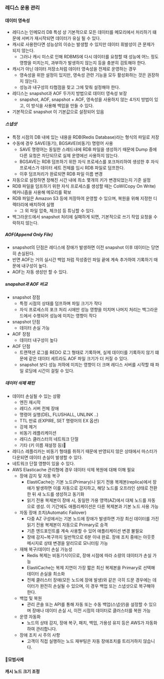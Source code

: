 ### 레디스 운용 관리

#### 데이터 영속성
- 레디스는 인메모리 DB 특성 상 기본적으로 모든 데이터를 메모리에서 처리하기 떄문에 서버가 재시작되면 데이터가 유실 될 수 있다.
- 캐시로 사용한다면 성능상의 이슈는 발생할 수 있지만 데이터 휘발성이 큰 문제가 되지 않는다.
  - 그러나 캐시 미스로 인해 RDBMS에 다시 데이터를 요청할 때 성능에 어느 정도 영향을 미치는지, 과부하가 발생하지 않는지 등을 충분히 검토해야 한다.
- 캐시가 아닌 데이터 저장소처럼 데이터 영속성을 전제로 운영하는 경우
  - 영속성을 위한 설정이 있지만, 영속성 관련 기능을 모두 활성화하는 것은 권장하지 않는다.
  - 성능과 내구성의 타협점을 찾고 그에 맞춰 설정해야 한다.
- 레디스는 snapshot과 AOF 두가지 방법으로 데이터 영속성 보장
  - snapshot, AOF, snapshot + AOF, 영속성을 사용하지 않는 4가지 방법이 있고, 이 방식을 사용해 백업을 만들 수 있다.
- 기본적으로 snapshot 이 기본값으로 설정되어 있음

##### 스냅샷
- 특정 시점의 DB 내에 있는 내용을 RDB(Redis Database)라는 형식의 파일로 저장
- 수동에 경우 SAVE(동기), BGSAVE(비동기) 명령어 사용
  - SAVE 명령어는 동일한 스레드내에 RDB 파일을 생성하기 때문에 Dump 중에 다른 요청은 차단되므로 실제 운영에선 사용하지 않는다.
  - BGSAVE는 RDB 덤프하기 위한 자식 프로세스를 포크처리하여 생성한 후 자식 프로세스가 데이터 세트 전체를 임시 RDB 파일로 덤프한다.
  - 이후 덤프처리가 완료되면 RDB 파일 이름 변경
- 자동으로 설정하면 정해진 시간 내에 최소 몇개의 키가 변경되었는지 기준 설정
- RDB 파일을 덤프하기 위한 자식 프로세스를 생성할 때는 CoW(Copy On Write) 메커니즘을 사용해 메모리를 확보
- RDB 파일은 Amazon S3 등에 저장하여 운영할 수 있으며, 복원을 위해 지정한 디렉터리에 배치하여 실행
  - 그 외 파일 압축, 체크섬 등 튜닝할 수 있다.
- 백그라운드에서 snapshot 처리에 실패하게 되면, 기본적으로 쓰기 작업 요청을 수락하지 않는다.

##### AOF(Append Only File)
- snapshot의 단점은 레디스에 장애가 발생하면 이전 snapshot 이후 데이터는 당연히 손실된다.
- 반면 AOF는 거의 실시간 백업 처럼 작성중인 파일 끝에 계속 추가하여 기록하기 때문에 내구성이 높다.
- AOF는 자동 생성만 할 수 있다.

##### snapshot과 AOF 비교
- snapshot 장점
  - 특정 시점의 상태를 덤프하며 파일 크기가 작다
  - 자식 프로세스의 포크 처리 시에만 성능 영향을 미치며 나머지 처리는 백그라운드에서 수행되어 성능에 미치는 영향이 작다
- snapshot 단점
  - 데이터 손실 가능
- AOF 장점
  - 데이터 내구성이 높다
- AOF 단점
  - 트랜잭션 로그를 REDO 로그 형태로 기록하며, 실제 데이터를 기록하지 않기 떄문에 같은 데이터 세트라도 AOF 파일 크기가 더 커질 수 있다.
  - snapshot 보다 성능 저하에 미치는 영향이 더 크며 레디스 서버를 시작할 때 파일 로딩에 시간이 걸릴 수 있다.

##### 데이터 삭제 패턴
- 데이터 손실될 수 있는 상황
  - 엔진 재시작
  - 레디스 서버 전체 장애
  - 명령어 실행(DEL, FLUSHALL, UNLINK ..)
  - TTL 만료 (EXPIRE, SET 명령어의 EX 옵션)
  - 강제 제거
  - 비동기 레플리케이션
  - 레디스 클러스터의 네트워크 단절
  - 기타 (키 이름 재설정 등)
- 레디스 레플리카는 비동기 형태를 취하기 때문에 반영되지 않은 상태에서 마스터가 다운되면 데이터 손실이 발생할 수 있다.
- 네트워크 단절 영향이 있을 수 있다.
- AWS Elasticache 관리형에 경우 데이터 삭제 복원에 대해 이해 필요
  - 장애 감지 및 자동 복구
    - ElastiCache는 기본 노드(Primary)나 읽기 전용 복제본(replica)에서 장애가 발생하면 이를 자동으로 감지하고, 해당 노드를 오프라인 상태로 전환한 뒤 새 노드를 생성하고 동기화
    - 읽기 전용 복제본이 장애 시, 동일한 가용 영역(AZ)에서 대체 노드를 자동으로 생성. 이 기간에도 애플리케이션은 다른 복제본과 기본 노드 사용 가능
  - 자동 장애 조치(Automatic Failover)
    - 다중 AZ 구성에서는 기본 노드에 장애가 발생하면 가장 최신 데이터를 가진 읽기 전용 복제본이 자동으로 Primary로 승격
    - 기존 엔드포인트를 계속 사용할 수 있어 애플리케이션 변경 불필요
    - 장애 감지~복구까지 일반적으로 6분 이내 완료. 장애 조치 중에는 아웃풋 메시지로 상태 변경을 알리므로 모니터링 가능
  - 재해 복구/데이터 손실 가능성
    - Redis 복제는 비동기식이므로, 장애 시점에 따라 소량의 데이터가 손실 가능
    - ElastiCache는 복제 지연이 가장 짧은 최신 복제본을 Primary로 선택해 데이터 손실을 최소화
    - 전체 클러스터 장애(모든 노드에 장애 발생)와 같은 극히 드문 경우에는 데이터가 완전히 손실될 수 있으며, 이 경우 백업 또는 스냅샷으로 복구해야 한다.
  - 백업 및 복원
    - 관리 콘솔 또는 API를 통해 자동 또는 수동 백업(스냅샷)을 설정할 수 있으며 장애나 데이터 손실 시, 이전 시점의 데이터로 클러스터를 복원 가능
  - 운영 자동화
    - 노드의 상태 감지, 장애 복구, 패치, 백업, 가용성 유지 등은 AWS가 자동화하여 관리합니다.
  - 장애 조치 시 주의 사항
    - 고객이 직접 실행하는 노드 재부팅은 자동 장애조치를 트리거하지 않습니다.

#### 모범사례

#### 캐시 노드 크기 조정
